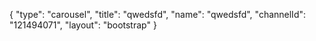 {
    "type": "carousel",
    "title": "qwedsfd",
    "name": "qwedsfd",
    "channelId": "121494071",
    "layout": "bootstrap"
}